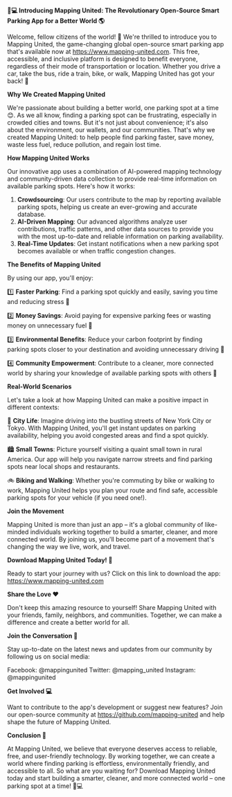 **🚗💻 Introducing Mapping United: The Revolutionary Open-Source Smart Parking App for a Better World 🌎**

Welcome, fellow citizens of the world! 🌟 We're thrilled to introduce you to Mapping United, the game-changing global open-source smart parking app that's available now at https://www.mapping-united.com. This free, accessible, and inclusive platform is designed to benefit everyone, regardless of their mode of transportation or location. Whether you drive a car, take the bus, ride a train, bike, or walk, Mapping United has got your back! 🙌

**Why We Created Mapping United**

We're passionate about building a better world, one parking spot at a time 😊. As we all know, finding a parking spot can be frustrating, especially in crowded cities and towns. But it's not just about convenience; it's also about the environment, our wallets, and our communities. That's why we created Mapping United: to help people find parking faster, save money, waste less fuel, reduce pollution, and regain lost time.

**How Mapping United Works**

Our innovative app uses a combination of AI-powered mapping technology and community-driven data collection to provide real-time information on available parking spots. Here's how it works:

1. **Crowdsourcing**: Our users contribute to the map by reporting available parking spots, helping us create an ever-growing and accurate database.
2. **AI-Driven Mapping**: Our advanced algorithms analyze user contributions, traffic patterns, and other data sources to provide you with the most up-to-date and reliable information on parking availability.
3. **Real-Time Updates**: Get instant notifications when a new parking spot becomes available or when traffic congestion changes.

**The Benefits of Mapping United**

By using our app, you'll enjoy:

1️⃣ **Faster Parking**: Find a parking spot quickly and easily, saving you time and reducing stress 🙌

2️⃣ **Money Savings**: Avoid paying for expensive parking fees or wasting money on unnecessary fuel 💸

3️⃣ **Environmental Benefits**: Reduce your carbon footprint by finding parking spots closer to your destination and avoiding unnecessary driving 🌿

4️⃣ **Community Empowerment**: Contribute to a cleaner, more connected world by sharing your knowledge of available parking spots with others 🤝

**Real-World Scenarios**

Let's take a look at how Mapping United can make a positive impact in different contexts:

🚀 **City Life**: Imagine driving into the bustling streets of New York City or Tokyo. With Mapping United, you'll get instant updates on parking availability, helping you avoid congested areas and find a spot quickly.

🏙️ **Small Towns**: Picture yourself visiting a quaint small town in rural America. Our app will help you navigate narrow streets and find parking spots near local shops and restaurants.

🚲 **Biking and Walking**: Whether you're commuting by bike or walking to work, Mapping United helps you plan your route and find safe, accessible parking spots for your vehicle (if you need one!).

**Join the Movement**

Mapping United is more than just an app – it's a global community of like-minded individuals working together to build a smarter, cleaner, and more connected world. By joining us, you'll become part of a movement that's changing the way we live, work, and travel.

**Download Mapping United Today! 📲**

Ready to start your journey with us? Click on this link to download the app: https://www.mapping-united.com

**Share the Love ❤️**

Don't keep this amazing resource to yourself! Share Mapping United with your friends, family, neighbors, and communities. Together, we can make a difference and create a better world for all.

**Join the Conversation 📱**

Stay up-to-date on the latest news and updates from our community by following us on social media:

Facebook: @mappingunited
Twitter: @mapping_united
Instagram: @mappingunited

**Get Involved 💻**

Want to contribute to the app's development or suggest new features? Join our open-source community at https://github.com/mapping-united and help shape the future of Mapping United.

**Conclusion 🌟**

At Mapping United, we believe that everyone deserves access to reliable, free, and user-friendly technology. By working together, we can create a world where finding parking is effortless, environmentally friendly, and accessible to all. So what are you waiting for? Download Mapping United today and start building a smarter, cleaner, and more connected world – one parking spot at a time! 🚗💻